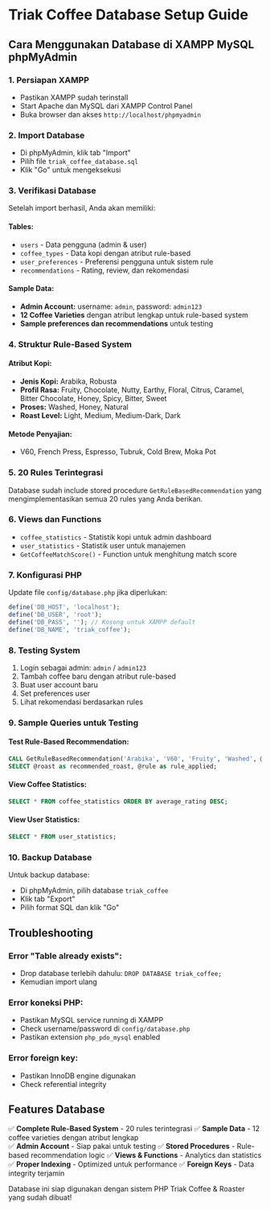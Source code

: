 # Triak Coffee Database Setup Guide

## Cara Menggunakan Database di XAMPP MySQL phpMyAdmin

### 1. **Persiapan XAMPP**
- Pastikan XAMPP sudah terinstall
- Start Apache dan MySQL dari XAMPP Control Panel
- Buka browser dan akses `http://localhost/phpmyadmin`

### 2. **Import Database**
- Di phpMyAdmin, klik tab "Import"
- Pilih file `triak_coffee_database.sql`
- Klik "Go" untuk mengeksekusi

### 3. **Verifikasi Database**
Setelah import berhasil, Anda akan memiliki:

#### **Tables:**
- `users` - Data pengguna (admin & user)
- `coffee_types` - Data kopi dengan atribut rule-based
- `user_preferences` - Preferensi pengguna untuk sistem rule
- `recommendations` - Rating, review, dan rekomendasi

#### **Sample Data:**
- **Admin Account:** username: `admin`, password: `admin123`
- **12 Coffee Varieties** dengan atribut lengkap untuk rule-based system
- **Sample preferences dan recommendations** untuk testing

### 4. **Struktur Rule-Based System**

#### **Atribut Kopi:**
- **Jenis Kopi:** Arabika, Robusta
- **Profil Rasa:** Fruity, Chocolate, Nutty, Earthy, Floral, Citrus, Caramel, Bitter Chocolate, Honey, Spicy, Bitter, Sweet
- **Proses:** Washed, Honey, Natural
- **Roast Level:** Light, Medium, Medium-Dark, Dark

#### **Metode Penyajian:**
- V60, French Press, Espresso, Tubruk, Cold Brew, Moka Pot

### 5. **20 Rules Terintegrasi**
Database sudah include stored procedure `GetRuleBasedRecommendation` yang mengimplementasikan semua 20 rules yang Anda berikan.

### 6. **Views dan Functions**
- `coffee_statistics` - Statistik kopi untuk admin dashboard
- `user_statistics` - Statistik user untuk manajemen
- `GetCoffeeMatchScore()` - Function untuk menghitung match score

### 7. **Konfigurasi PHP**
Update file `config/database.php` jika diperlukan:
```php
define('DB_HOST', 'localhost');
define('DB_USER', 'root');
define('DB_PASS', ''); // Kosong untuk XAMPP default
define('DB_NAME', 'triak_coffee');
```

### 8. **Testing System**
1. Login sebagai admin: `admin` / `admin123`
2. Tambah coffee baru dengan atribut rule-based
3. Buat user account baru
4. Set preferences user
5. Lihat rekomendasi berdasarkan rules

### 9. **Sample Queries untuk Testing**

#### Test Rule-Based Recommendation:
```sql
CALL GetRuleBasedRecommendation('Arabika', 'V60', 'Fruity', 'Washed', @roast, @rule);
SELECT @roast as recommended_roast, @rule as rule_applied;
```

#### View Coffee Statistics:
```sql
SELECT * FROM coffee_statistics ORDER BY average_rating DESC;
```

#### View User Statistics:
```sql
SELECT * FROM user_statistics;
```

### 10. **Backup Database**
Untuk backup database:
- Di phpMyAdmin, pilih database `triak_coffee`
- Klik tab "Export"
- Pilih format SQL dan klik "Go"

## Troubleshooting

### Error "Table already exists":
- Drop database terlebih dahulu: `DROP DATABASE triak_coffee;`
- Kemudian import ulang

### Error koneksi PHP:
- Pastikan MySQL service running di XAMPP
- Check username/password di `config/database.php`
- Pastikan extension `php_pdo_mysql` enabled

### Error foreign key:
- Pastikan InnoDB engine digunakan
- Check referential integrity

## Features Database

✅ **Complete Rule-Based System** - 20 rules terintegrasi
✅ **Sample Data** - 12 coffee varieties dengan atribut lengkap  
✅ **Admin Account** - Siap pakai untuk testing
✅ **Stored Procedures** - Rule-based recommendation logic
✅ **Views & Functions** - Analytics dan statistics
✅ **Proper Indexing** - Optimized untuk performance
✅ **Foreign Keys** - Data integrity terjamin

Database ini siap digunakan dengan sistem PHP Triak Coffee & Roaster yang sudah dibuat!